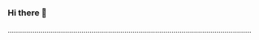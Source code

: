 ### Hi there 👋

.......................................................................................................................